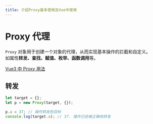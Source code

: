 ```yaml
---
title: 介绍Proxy基本使用及Vue中使用
---
```


# Proxy 代理

`Proxy` 对象用于创建一个对象的代理，从而实现基本操作的拦截和自定义。  
如属性**转发、查找、赋值、枚举、函数调用**等。

[Vue3 中 Proxy 用法](/vue/vue3/reactive.html#reactive-函数)

## 转发

```ts
let target = {};
let p = new Proxy(target, {});

p.a = 37; // 操作转发到目标
console.log(target.a); // 37. 操作已经被正确地转发
```
